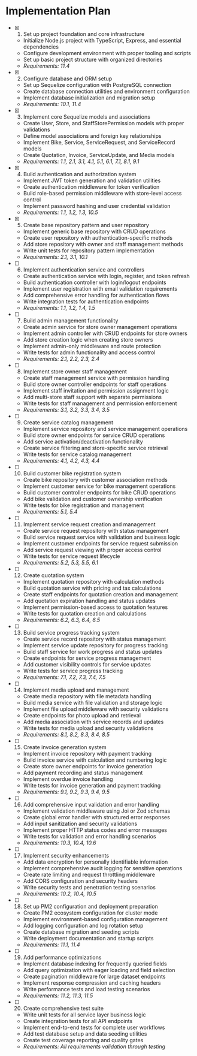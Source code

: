 # Implementation Plan

- [x] 1. Set up project foundation and core infrastructure
  - Initialize Node.js project with TypeScript, Express, and essential dependencies
  - Configure development environment with proper tooling and scripts
  - Set up basic project structure with organized directories
  - _Requirements: 11.4_

- [x] 2. Configure database and ORM setup





  - Set up Sequelize configuration with PostgreSQL connection
  - Create database connection utilities and environment configuration
  - Implement database initialization and migration setup
  - _Requirements: 10.1, 11.4_

- [x] 3. Implement core Sequelize models and associations





  - Create User, Store, and StaffStorePermission models with proper validations
  - Define model associations and foreign key relationships
  - Implement Bike, Service, ServiceRequest, and ServiceRecord models
  - Create Quotation, Invoice, ServiceUpdate, and Media models
  - _Requirements: 1.1, 2.1, 3.1, 4.1, 5.1, 6.1, 7.1, 8.1, 9.1_

- [x] 4. Build authentication and authorization system





  - Implement JWT token generation and validation utilities
  - Create authentication middleware for token verification
  - Build role-based permission middleware with store-level access control
  - Implement password hashing and user credential validation
  - _Requirements: 1.1, 1.2, 1.3, 10.5_

- [x] 5. Create base repository pattern and user repository





  - Implement generic base repository with CRUD operations
  - Create user repository with authentication-specific methods
  - Add store repository with owner and staff management methods
  - Write unit tests for repository pattern implementation
  - _Requirements: 2.1, 3.1, 10.1_

- [ ] 6. Implement authentication service and controllers
  - Create authentication service with login, register, and token refresh
  - Build authentication controller with login/logout endpoints
  - Implement user registration with email validation requirements
  - Add comprehensive error handling for authentication flows
  - Write integration tests for authentication endpoints
  - _Requirements: 1.1, 1.2, 1.4, 1.5_

- [ ] 7. Build admin management functionality
  - Create admin service for store owner management operations
  - Implement admin controller with CRUD endpoints for store owners
  - Add store creation logic when creating store owners
  - Implement admin-only middleware and route protection
  - Write tests for admin functionality and access control
  - _Requirements: 2.1, 2.2, 2.3, 2.4_

- [ ] 8. Implement store owner staff management
  - Create staff management service with permission handling
  - Build store owner controller endpoints for staff operations
  - Implement staff invitation and permission assignment logic
  - Add multi-store staff support with separate permissions
  - Write tests for staff management and permission enforcement
  - _Requirements: 3.1, 3.2, 3.3, 3.4, 3.5_

- [ ] 9. Create service catalog management
  - Implement service repository and service management operations
  - Build store owner endpoints for service CRUD operations
  - Add service activation/deactivation functionality
  - Create service filtering and store-specific service retrieval
  - Write tests for service catalog management
  - _Requirements: 4.1, 4.2, 4.3, 4.4_

- [ ] 10. Build customer bike registration system
  - Create bike repository with customer association methods
  - Implement customer service for bike management operations
  - Build customer controller endpoints for bike CRUD operations
  - Add bike validation and customer ownership verification
  - Write tests for bike registration and management
  - _Requirements: 5.1, 5.4_

- [ ] 11. Implement service request creation and management
  - Create service request repository with status management
  - Build service request service with validation and business logic
  - Implement customer endpoints for service request submission
  - Add service request viewing with proper access control
  - Write tests for service request lifecycle
  - _Requirements: 5.2, 5.3, 5.5, 6.1_

- [ ] 12. Create quotation system
  - Implement quotation repository with calculation methods
  - Build quotation service with pricing and tax calculations
  - Create staff endpoints for quotation creation and management
  - Add quotation expiration handling and status updates
  - Implement permission-based access to quotation features
  - Write tests for quotation creation and calculations
  - _Requirements: 6.2, 6.3, 6.4, 6.5_

- [ ] 13. Build service progress tracking system
  - Create service record repository with status management
  - Implement service update repository for progress tracking
  - Build staff service for work progress and status updates
  - Create endpoints for service progress management
  - Add customer visibility controls for service updates
  - Write tests for service progress tracking
  - _Requirements: 7.1, 7.2, 7.3, 7.4, 7.5_

- [ ] 14. Implement media upload and management
  - Create media repository with file metadata handling
  - Build media service with file validation and storage logic
  - Implement file upload middleware with security validations
  - Create endpoints for photo upload and retrieval
  - Add media association with service records and updates
  - Write tests for media upload and security validations
  - _Requirements: 8.1, 8.2, 8.3, 8.4, 8.5_

- [ ] 15. Create invoice generation system
  - Implement invoice repository with payment tracking
  - Build invoice service with calculation and numbering logic
  - Create store owner endpoints for invoice generation
  - Add payment recording and status management
  - Implement overdue invoice handling
  - Write tests for invoice generation and payment tracking
  - _Requirements: 9.1, 9.2, 9.3, 9.4, 9.5_

- [ ] 16. Add comprehensive input validation and error handling
  - Implement validation middleware using Joi or Zod schemas
  - Create global error handler with structured error responses
  - Add input sanitization and security validations
  - Implement proper HTTP status codes and error messages
  - Write tests for validation and error handling scenarios
  - _Requirements: 10.3, 10.4, 10.6_

- [ ] 17. Implement security enhancements
  - Add data encryption for personally identifiable information
  - Implement comprehensive audit logging for sensitive operations
  - Create rate limiting and request throttling middleware
  - Add CORS configuration and security headers
  - Write security tests and penetration testing scenarios
  - _Requirements: 10.2, 10.4, 10.5_

- [ ] 18. Set up PM2 configuration and deployment preparation
  - Create PM2 ecosystem configuration for cluster mode
  - Implement environment-based configuration management
  - Add logging configuration and log rotation setup
  - Create database migration and seeding scripts
  - Write deployment documentation and startup scripts
  - _Requirements: 11.1, 11.4_

- [ ] 19. Add performance optimizations
  - Implement database indexing for frequently queried fields
  - Add query optimization with eager loading and field selection
  - Create pagination middleware for large dataset endpoints
  - Implement response compression and caching headers
  - Write performance tests and load testing scenarios
  - _Requirements: 11.2, 11.3, 11.5_

- [ ] 20. Create comprehensive test suite
  - Write unit tests for all service layer business logic
  - Create integration tests for all API endpoints
  - Implement end-to-end tests for complete user workflows
  - Add test database setup and data seeding utilities
  - Create test coverage reporting and quality gates
  - _Requirements: All requirements validation through testing_